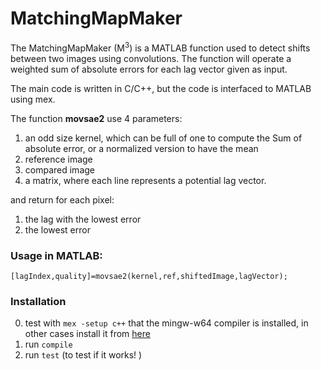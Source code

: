 # MatchingMapMaker

The MatchingMapMaker (M<sup>3</sup>) is a MATLAB function used to detect shifts between two images using convolutions.
The function will operate a weighted sum of absolute errors for each lag vector given as input.

The main code is written in C/C++, but the code is interfaced to MATLAB using mex.

The function **movsae2** use 4 parameters:
1. an odd size kernel, which can be full of one to compute the Sum of absolute error, or a normalized version to have the mean
2. reference image
3. compared image
4. a matrix, where each line represents a potential lag vector.

and return for each pixel:
1. the lag with the lowest error
2. the lowest error

### Usage in MATLAB:

`[lagIndex,quality]=movsae2(kernel,ref,shiftedImage,lagVector);`

### Installation

0. test with `mex -setup c++` that the mingw-w64 compiler is installed, in other cases install it from [here](https://www.mathworks.com/matlabcentral/fileexchange/52848-matlab-support-for-mingw-w64-c-c-compiler)
1. run `compile`
2. run `test` (to test if it works! )